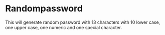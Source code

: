 # Randompassword
This will generate random password with 13 characters with 10 lower case, one upper case, one numeric and one special character.
